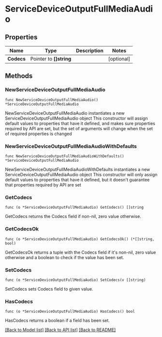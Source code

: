 # ServiceDeviceOutputFullMediaAudio

## Properties

Name | Type | Description | Notes
------------ | ------------- | ------------- | -------------
**Codecs** | Pointer to **[]string** |  | [optional] 

## Methods

### NewServiceDeviceOutputFullMediaAudio

`func NewServiceDeviceOutputFullMediaAudio() *ServiceDeviceOutputFullMediaAudio`

NewServiceDeviceOutputFullMediaAudio instantiates a new ServiceDeviceOutputFullMediaAudio object
This constructor will assign default values to properties that have it defined,
and makes sure properties required by API are set, but the set of arguments
will change when the set of required properties is changed

### NewServiceDeviceOutputFullMediaAudioWithDefaults

`func NewServiceDeviceOutputFullMediaAudioWithDefaults() *ServiceDeviceOutputFullMediaAudio`

NewServiceDeviceOutputFullMediaAudioWithDefaults instantiates a new ServiceDeviceOutputFullMediaAudio object
This constructor will only assign default values to properties that have it defined,
but it doesn't guarantee that properties required by API are set

### GetCodecs

`func (o *ServiceDeviceOutputFullMediaAudio) GetCodecs() []string`

GetCodecs returns the Codecs field if non-nil, zero value otherwise.

### GetCodecsOk

`func (o *ServiceDeviceOutputFullMediaAudio) GetCodecsOk() (*[]string, bool)`

GetCodecsOk returns a tuple with the Codecs field if it's non-nil, zero value otherwise
and a boolean to check if the value has been set.

### SetCodecs

`func (o *ServiceDeviceOutputFullMediaAudio) SetCodecs(v []string)`

SetCodecs sets Codecs field to given value.

### HasCodecs

`func (o *ServiceDeviceOutputFullMediaAudio) HasCodecs() bool`

HasCodecs returns a boolean if a field has been set.


[[Back to Model list]](../README.md#documentation-for-models) [[Back to API list]](../README.md#documentation-for-api-endpoints) [[Back to README]](../README.md)


